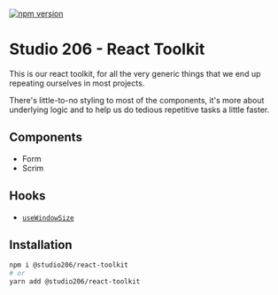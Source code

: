 [![npm version](https://img.shields.io/npm/v/@studio206/react-toolkit)](https://www.npmjs.com/package/@studio206/react-toolkit)

# Studio 206 - React Toolkit

This is our react toolkit, for all the very generic things that we end up repeating ourselves in most projects.

There's little-to-no styling to most of the components, it's more about underlying logic and to help us do tedious repetitive tasks a little faster.

## Components

- Form
- Scrim

## Hooks

- [`useWindowSize`](./src/hooks/useWindowSize.tsx)

## Installation

```bash
npm i @studio206/react-toolkit
# or
yarn add @studio206/react-toolkit
```
